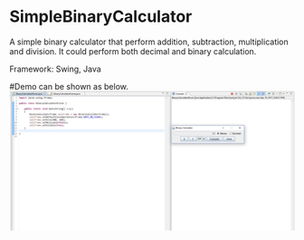 # SimpleBinaryCalculator
A simple binary calculator that perform addition, subtraction, multiplication and division. It could perform both decimal and binary calculation.

Framework: Swing, Java

#Demo can be shown as below. 
![Demo](BinaryCalculator.PNG?raw=true)
